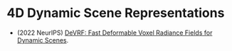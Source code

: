 # 4D Dynamic Scene Representations 






* (2022 NeurIPS) [DeVRF: Fast Deformable Voxel Radiance Fields for Dynamic Scenes](./code/(2022)DeVRF). 
